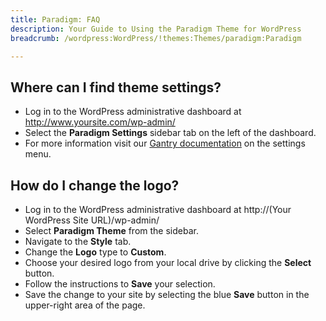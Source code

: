 ```yaml
---
title: Paradigm: FAQ
description: Your Guide to Using the Paradigm Theme for WordPress
breadcrumb: /wordpress:WordPress/!themes:Themes/paradigm:Paradigm

---
```


Where can I find theme settings?
-----
* Log in to the WordPress administrative dashboard at http://www.yoursite.com/wp-admin/
* Select the **Paradigm Settings** sidebar tab on the left of the dashboard.
* For more information visit our [Gantry documentation](http://gantry-framework.org/documentation/wordpress/configure/) on the settings menu.

How do I change the logo?
-----

* Log in to the WordPress administrative dashboard at http://(Your WordPress Site URL)/wp-admin/
* Select **Paradigm Theme** from the sidebar.
* Navigate to the **Style** tab.
* Change the **Logo** type to **Custom**.
* Choose your desired logo from your local drive by clicking the **Select** button.
* Follow the instructions to **Save** your selection.
* Save the change to your site by selecting the blue **Save** button in the upper-right area of the page.

[gantry]: http://gantry-framework.org/documentation/wordpress/configure/